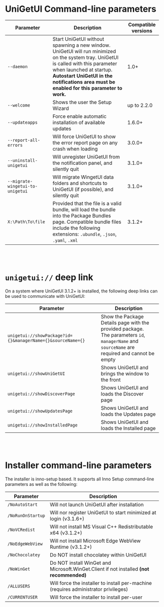 # UniGetUI Command-line parameters

| Parameter                                           | Description | Compatible versions |
| --------------------------------------------------- | ---------- | ------- |
| `--daemon` | Start UniGetUI without spawning a new window. UniGetUI will run minimized on the system tray. UniGetUI is called with this parameter when launched at startup. **Autostart UniGetUI in the notifications area must be enabled for this parameter to work.** | 1.0+ |
| `--welcome` | Shows the user the Setup Wizard | up to 2.2.0 |
| `--updateapps` | Force enable automatic installation of available updates | 1.6.0+ |
| `--report-all-errors` | Will force UniGetUI to show the error report page on any crash when loading | 3.0.0+ |
| `--uninstall-unigetui` | Will unregister UniGetUI from the notification panel, and silently quit | 3.1.0+ |
| `--migrate-wingetui-to-unigetui` | Will migrate WingetUI data folders and shortcuts to UniGetUI (if possible), and silently quit | 3.1.0+ |
| `X:\Path\To\file` | Provided that the file is a valid bundle, will load the bundle into the Package Bundles page. Compatible bundle files include the following extensions: `.ubundle`, `.json`, `.yaml`, `.xml` | 3.1.2+ |

<br><br>
# `unigetui://` deep link
On a system where UniGetUI 3.1.2+ is installed, the following deep links can be used to communicate with UniGetUI:

| Parameter                                           | Description |
| --------------------------------------------------- | ---------- |
| `unigetui://showPackage?id={}&managerName={}&sourceName={}` | Show the Package Details page with the provided package. <br>The parameters `id`, `managerName` and `sourceName` are<br> required and cannot be empty |
| `unigetui://showUniGetUI` | Shows UniGetUI and brings the window to the front |
| `unigetui://showDiscoverPage` | Shows UniGetUI and loads the Discover page | 
| `unigetui://showUpdatesPage` | Shows UniGetUI and loads the Updates page | 
| `unigetui://showInstalledPage` | Shows UniGetUI and loads the Installed page | 

<br><br>

# Installer command-line parameters 
The installer is inno-setup based. It supports all Inno Setup command-line parameters as well as the following:

| Parameter                                           | Description |
| --------------------------------------------------- | ---------- |
| `/NoAutoStart` | Will not launch UniGetUI after installation |
| `/NoRunOnStartup` | Will nor register UniGetUI to start minimized at login (v3.1.6+) |
| `/NoVCRedist` | Will not install MS Visual C++ Redistributable x64 (v3.1.2+) |
| `/NoEdgeWebView` | Will not install Microsoft Edge WebView Runtime (v3.1.2+) |
| `/NoChocolatey` | Do NOT install chocolatey within UniGetUI | 
| `/NoWinGet` | Do NOT install WinGet and Microsoft.WinGet.Client if not installed **(not recommended)** | 
| `/ALLUSERS` | Will force the installer to install per-machine (requires administrator privileges) |
| `/CURRENTUSER` | Will force the installer to install per-user | 
